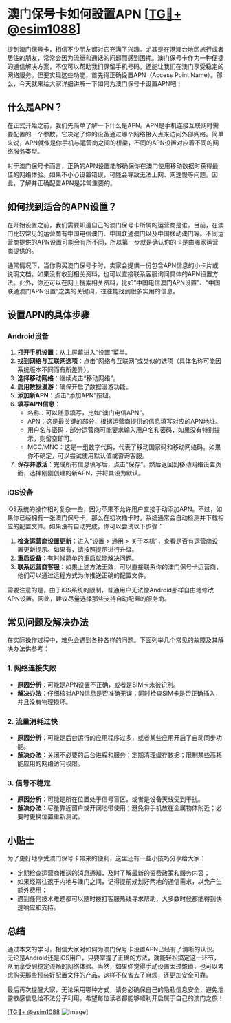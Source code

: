 # 澳门保号卡如何設置APN [[TG💪+ @esim1088](https://t.me/s/esim1088)]

提到澳门保号卡，相信不少朋友都对它充满了兴趣。尤其是在港澳台地区旅行或者居住的朋友，常常会因为流量和通话的问题而感到困扰。澳门保号卡作为一种便捷的通信解决方案，不仅可以帮助我们保留手机号码，还能让我们在澳门享受稳定的网络服务。但要实现这些功能，首先得正确设置APN（Access Point Name）。那么，今天就来给大家详细讲解一下如何为澳门保号卡设置APN吧！

## 什么是APN？

在正式开始之前，我们先简单了解一下什么是APN。APN是手机连接互联网时需要配置的一个参数，它决定了你的设备通过哪个网络接入点来访问外部网络。简单来说，APN就像是你手机与运营商之间的桥梁，不同的APN设置对应着不同的网络服务类型。

对于澳门保号卡而言，正确的APN设置能够确保你在澳门使用移动数据时获得最佳的网络体验。如果不小心设置错误，可能会导致无法上网、网速慢等问题。因此，了解并正确配置APN是非常重要的。

## 如何找到适合的APN设置？

在开始设置之前，我们需要知道自己的澳门保号卡所属的运营商是谁。目前，在澳门比较常见的运营商有中国电信澳门、中国联通澳门以及中国移动澳门等。不同运营商提供的APN设置可能会有所不同，所以第一步就是确认你的卡是由哪家运营商提供的。

通常情况下，当你购买澳门保号卡时，卖家会提供一份包含APN信息的小卡片或说明文档。如果没有收到相关资料，也可以直接联系客服询问具体的APN设置方法。此外，你还可以在网上搜索相关资料，比如“中国电信澳门APN设置”、“中国联通澳门APN设置”之类的关键词，往往能找到很多实用的信息。

## 设置APN的具体步骤

### Android设备

1. **打开手机设置**：从主屏幕进入“设置”菜单。
2. **找到网络与互联网选项**：点击“网络与互联网”或类似的选项（具体名称可能因系统版本不同而有所差异）。
3. **选择移动网络**：继续点击“移动网络”。
4. **启用数据漫游**：确保开启了数据漫游功能。
5. **添加新APN**：点击“添加APN”按钮。
6. **填写APN信息**：
   - 名称：可以随意填写，比如“澳门电信APN”。
   - APN：这是最关键的部分，根据运营商提供的信息填写对应的APN地址。
   - 用户名与密码：部分运营商可能要求输入用户名和密码，如果没有特别提示，则留空即可。
   - MCC/MNC：这是一组数字代码，代表了移动国家码和移动网络码。如果你不确定，可以尝试使用默认值或咨询客服。
7. **保存并激活**：完成所有信息填写后，点击“保存”。然后返回到移动网络设置页面，选择刚刚创建的新APN，并将其设为默认。

### iOS设备

iOS系统的操作相对复杂一些，因为苹果不允许用户直接手动添加APN。不过，如果你已经拥有一张澳门保号卡，那么在初次插卡时，系统通常会自动检测并下载相应的配置文件。如果没有自动完成，你可以尝试以下步骤：

1. **检查运营商设置更新**：进入“设置 > 通用 > 关于本机”，查看是否有运营商设置更新提示。如果有，请按照提示进行升级。
2. **重启设备**：有时候简单的重启就能解决问题。
3. **联系运营商客服**：如果上述方法无效，可以直接联系你的澳门保号卡运营商，他们可以通过远程方式为你推送正确的配置文件。

需要注意的是，由于iOS系统的限制，普通用户无法像Android那样自由地修改APN设置。因此，建议尽量选择那些支持自动配置的服务商。

## 常见问题及解决办法

在实际操作过程中，难免会遇到各种各样的问题。下面列举几个常见的故障及其解决办法供参考：

### 1. 网络连接失败

- **原因分析**：可能是APN设置不正确，或者是SIM卡未被识别。
- **解决办法**：仔细核对APN信息是否准确无误；同时检查SIM卡是否正确插入，并且没有物理损坏。

### 2. 流量消耗过快

- **原因分析**：可能是后台运行的应用程序过多，或者某些应用开启了自动同步功能。
- **解决办法**：关闭不必要的后台进程和服务；定期清理缓存数据；限制某些高耗能应用的网络访问权限。

### 3. 信号不稳定

- **原因分析**：可能是所在位置处于信号盲区，或者是设备天线受到干扰。
- **解决办法**：尽量靠近窗户或开阔地带使用；避免将手机放在金属物体附近；必要时更换位置重新测试。

## 小贴士

为了更好地享受澳门保号卡带来的便利，这里还有一些小技巧分享给大家：

- 定期检查运营商推送的消息通知，及时了解最新的资费政策和服务内容；
- 如果经常往返于内地与澳门之间，记得提前规划好两地的通信需求，以免产生额外费用；
- 遇到任何技术难题都可以随时拨打客服热线寻求帮助，大多数时候都能得到快速响应和支持。

## 总结

通过本文的学习，相信大家对如何为澳门保号卡设置APN已经有了清晰的认识。无论是Android还是iOS用户，只要掌握了正确的方法，就能轻松搞定这一环节，从而享受到稳定流畅的网络体验。当然，如果你觉得手动设置太过繁琐，也可以考虑购买那些预装好配置文件的产品，这样不仅省去了麻烦，还更加安全可靠。

最后再次提醒大家，无论采用哪种方式，请务必确保自己的隐私信息安全，避免泄露敏感信息给不法分子利用。希望每位读者都能够顺利开启属于自己的澳门之旅！

[[TG💪+ @esim1088](https://t.me/s/esim1088) ![Image](https://i.postimg.cc/4NQfJmqS/Snipaste-2025-05-13-00-14-12.png)]